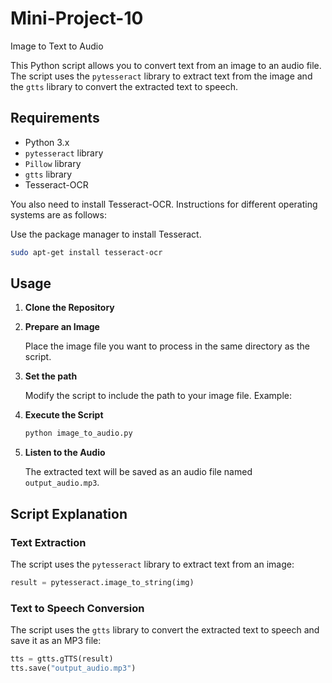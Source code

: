 # Mini-Project-10
Image to Text to Audio

This Python script allows you to convert text from an image to an audio file. The script uses the `pytesseract` library to extract text from the image and the `gtts` library to convert the extracted text to speech.

## Requirements

- Python 3.x
- `pytesseract` library
- `Pillow` library
- `gtts` library
- Tesseract-OCR

You also need to install Tesseract-OCR. Instructions for different operating systems are as follows:

Use the package manager to install Tesseract.

```bash
sudo apt-get install tesseract-ocr
```

## Usage

1. **Clone the Repository**

2. **Prepare an Image**

   Place the image file you want to process in the same directory as the script.

3. **Set the path**

   Modify the script to include the path to your image file. Example:

4. **Execute the Script**

   ```bash
   python image_to_audio.py
   ```

5. **Listen to the Audio**

   The extracted text will be saved as an audio file named `output_audio.mp3`.

## Script Explanation

### Text Extraction

The script uses the `pytesseract` library to extract text from an image:

```python
result = pytesseract.image_to_string(img)
```

### Text to Speech Conversion

The script uses the `gtts` library to convert the extracted text to speech and save it as an MP3 file:

```python
tts = gtts.gTTS(result)
tts.save("output_audio.mp3")
